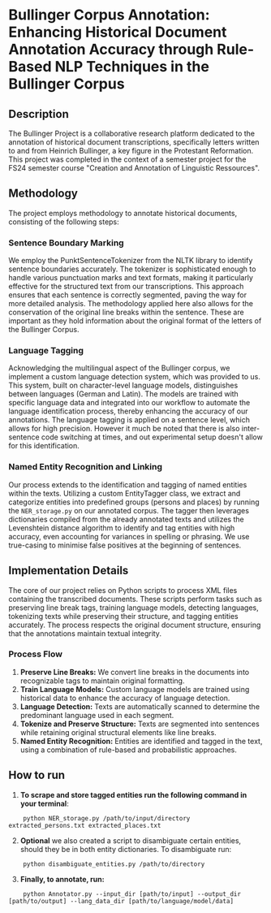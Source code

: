 # Bullinger Corpus Annotation: Enhancing Historical Document Annotation Accuracy through Rule-Based NLP Techniques in the Bullinger Corpus

## Description

The Bullinger Project is a collaborative research platform dedicated to the annotation of historical document transcriptions, specifically letters written to and from Heinrich Bullinger, a key figure in the Protestant Reformation. This project was completed in the context of a semester project for the FS24 semester course "Creation and Annotation of Linguistic Ressources".

## Methodology

The project employs methodology to annotate historical documents, consisting of the following steps:

### Sentence Boundary Marking

We employ the PunktSentenceTokenizer from the NLTK library to identify sentence boundaries accurately. The tokenizer is sophisticated enough to handle various punctuation marks and text formats, making it particularly effective for the structured text from our transcriptions. This approach ensures that each sentence is correctly segmented, paving the way for more detailed analysis. The methodology applied here also allows for the conservation of the original line breaks within the sentence. These are important as they hold information about the original format of the letters of the Bullinger Corpus.

### Language Tagging

Acknowledging the multilingual aspect of the Bullinger corpus, we implement a custom language detection system, which was provided to us. This system, built on character-level language models, distinguishes between languages (German and Latin). The models are trained with specific language data and integrated into our workflow to automate the language identification process, thereby enhancing the accuracy of our annotations. The language tagging is applied on a sentence level, which allows for high precision. However it much be noted that there is also inter-sentence code switching at times, and out experimental setup doesn't allow for this identification. 

### Named Entity Recognition and Linking

Our process extends to the identification and tagging of named entities within the texts. Utilizing a custom EntityTagger class, we extract and categorize entities into predefined groups (persons and places) by running the `NER_storage.py` on our annotated corpus. The tagger then leverages dictionaries compiled from the already annotated texts and utilizes the Levenshtein distance algorithm to identify and tag entities with high accuracy, even accounting for variances in spelling or phrasing. We use true-casing to minimise false positives at the beginning of sentences. 

## Implementation Details

The core of our project relies on Python scripts to process XML files containing the transcribed documents. These scripts perform tasks such as preserving line break tags, training language models, detecting languages, tokenizing texts while preserving their structure, and tagging entities accurately. The process respects the original document structure, ensuring that the annotations maintain textual integrity.

### Process Flow

1. **Preserve Line Breaks:** We convert line breaks in the documents into recognizable tags to maintain original formatting.
2. **Train Language Models:** Custom language models are trained using historical data to enhance the accuracy of language detection.
3. **Language Detection:** Texts are automatically scanned to determine the predominant language used in each segment.
4. **Tokenize and Preserve Structure:** Texts are segmented into sentences while retaining original structural elements like line breaks.
5. **Named Entity Recognition:** Entities are identified and tagged in the text, using a combination of rule-based and probabilistic approaches.

## How to run 

1. **To scrape and store tagged entities run the following command in your terminal**: 
```
    python NER_storage.py /path/to/input/directory extracted_persons.txt extracted_places.txt
```
2. **Optional** we also created a script to disambiguate certain entities, should they be in both entity dictionaries. To disambiguate run:
```
    python disambiguate_entities.py /path/to/directory
```
3. **Finally, to annotate, run:**
```
    python Annotator.py --input_dir [path/to/input] --output_dir [path/to/output] --lang_data_dir [path/to/language/model/data]
```


